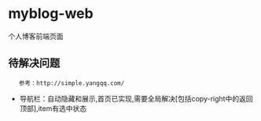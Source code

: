 # myblog-web
个人博客前端页面

## 待解决问题
       参考：http://simple.yangqq.com/
  * 导航栏：自动隐藏和展示,首页已实现,需要全局解决[包括copy-right中的返回顶部],item有选中状态



